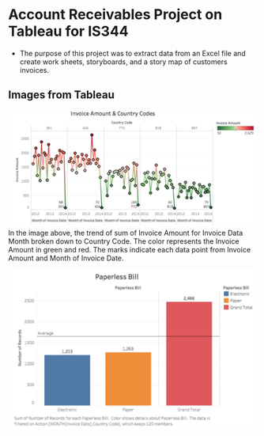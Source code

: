 # Account Receivables Project on Tableau for IS344

- The purpose of this project was to extract data from an Excel file and create work sheets, storyboards, and a story map of customers invoices. 

## Images from Tableau   

![Invoice Amount and Country Codes](screenshots/image-one.png)
In the image above, the trend of sum of Invoice Amount for Invoice Data Month broken down to Country Code. The color represents the Invoice Amount in green and red. The marks indicate each data point from Invoice Amount and Month of Invoice Date.

![Paperless Bill](screenshots/image-two.png)